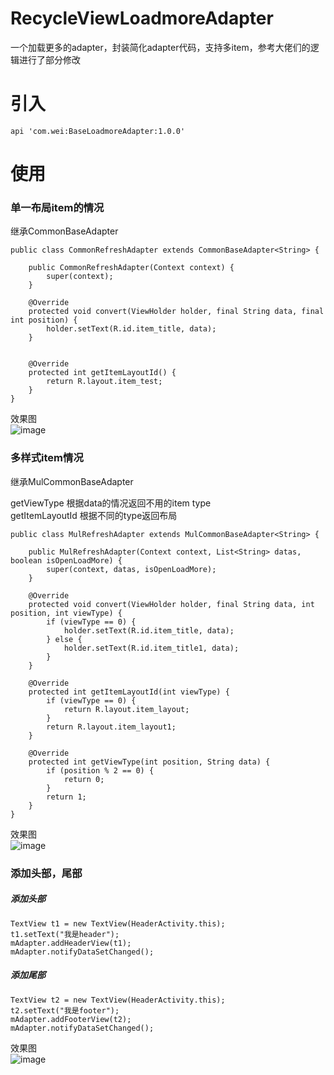# RecycleViewLoadmoreAdapter
一个加载更多的adapter，封装简化adapter代码，支持多item，参考大佬们的逻辑进行了部分修改

# 引入  
```
api 'com.wei:BaseLoadmoreAdapter:1.0.0'
```

# 使用
### 单一布局item的情况
继承CommonBaseAdapter

```
public class CommonRefreshAdapter extends CommonBaseAdapter<String> {

    public CommonRefreshAdapter(Context context) {
        super(context);
    }

    @Override
    protected void convert(ViewHolder holder, final String data, final int position) {
        holder.setText(R.id.item_title, data);
    }


    @Override
    protected int getItemLayoutId() {
        return R.layout.item_test;
    }
}

```
效果图  
![image](https://github.com/sooola/RecycleViewLoadmoreAdapter/blob/master/screenshots/list1.png)


### 多样式item情况  
继承MulCommonBaseAdapter

getViewType 根据data的情况返回不用的item type  
getItemLayoutId 根据不同的type返回布局

```
public class MulRefreshAdapter extends MulCommonBaseAdapter<String> {

    public MulRefreshAdapter(Context context, List<String> datas, boolean isOpenLoadMore) {
        super(context, datas, isOpenLoadMore);
    }

    @Override
    protected void convert(ViewHolder holder, final String data, int position, int viewType) {
        if (viewType == 0) {
            holder.setText(R.id.item_title, data);
        } else {
            holder.setText(R.id.item_title1, data);
        }
    }

    @Override
    protected int getItemLayoutId(int viewType) {
        if (viewType == 0) {
            return R.layout.item_layout;
        }
        return R.layout.item_layout1;
    }

    @Override
    protected int getViewType(int position, String data) {
        if (position % 2 == 0) {
            return 0;
        }
        return 1;
    }
}

```

效果图   
![image](https://github.com/sooola/RecycleViewLoadmoreAdapter/blob/master/screenshots/listmul.png)

### 添加头部，尾部
##### 添加头部
```
TextView t1 = new TextView(HeaderActivity.this);
t1.setText("我是header");
mAdapter.addHeaderView(t1);
mAdapter.notifyDataSetChanged();
```

##### 添加尾部
```
TextView t2 = new TextView(HeaderActivity.this);
t2.setText("我是footer");
mAdapter.addFooterView(t2);
mAdapter.notifyDataSetChanged();
```

效果图   
![image](https://github.com/sooola/RecycleViewLoadmoreAdapter/blob/master/screenshots/head.png)

